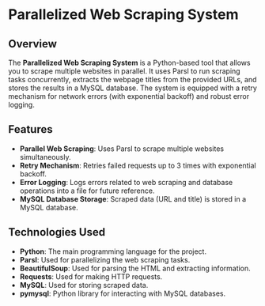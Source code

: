# **Parallelized Web Scraping System**

## Overview

The **Parallelized Web Scraping System** is a Python-based tool that allows you to scrape multiple websites in parallel. It uses Parsl to run scraping tasks concurrently, extracts the webpage titles from the provided URLs, and stores the results in a MySQL database. The system is equipped with a retry mechanism for network errors (with exponential backoff) and robust error logging.

## Features

- **Parallel Web Scraping**: Uses Parsl to scrape multiple websites simultaneously.
- **Retry Mechanism**: Retries failed requests up to 3 times with exponential backoff.
- **Error Logging**: Logs errors related to web scraping and database operations into a file for future reference.
- **MySQL Database Storage**: Scraped data (URL and title) is stored in a MySQL database.

## Technologies Used

- **Python**: The main programming language for the project.
- **Parsl**: Used for parallelizing the web scraping tasks.
- **BeautifulSoup**: Used for parsing the HTML and extracting information.
- **Requests**: Used for making HTTP requests.
- **MySQL**: Used for storing scraped data.
- **pymysql**: Python library for interacting with MySQL databases.
